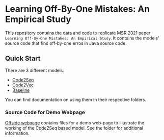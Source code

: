 # Learning Off-By-One Mistakes: An Empirical Study
This repository contains the data and code to replicate MSR 2021 paper `Learning Off-By-One Mistakes: An Empirical Study`.
It contains the models' source code that find off-by-one erros in Java source code.

## Quick Start
There are 3 different models:  
* [Code2Seq](code2seq)  
* [Code2Vec](code2vec)  
* [Baseline](baseline)  

You can find documentation on using them in their respective folders.

### Source Code for Demo Webpage
[Offside webpage](offside-webpage) contains files for a demo web-page to illustrate the working of the Code2Seq based 
model. See the folder for additional information.

